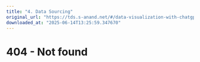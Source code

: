 ```yaml
---
title: "4. Data Sourcing"
original_url: "https://tds.s-anand.net/#/data-visualization-with-chatgpt"
downloaded_at: "2025-06-14T13:25:59.347670"
---
```


404 - Not found
===============